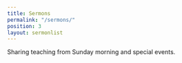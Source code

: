 ```yaml
---
title: Sermons
permalink: "/sermons/"
position: 3
layout: sermonlist
---
```


Sharing teaching from Sunday morning and special events.
